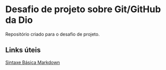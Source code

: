 # Desafio de projeto sobre Git/GitHub da Dio
Repositório criado para o desafio de projeto. 

## Links úteis
[Sintaxe Básica Markdown](https://www.markdownguide.org/basic-syntax/)

